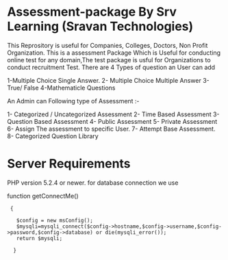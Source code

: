 Assessment-package By Srv Learning (Sravan Technologies)
==================
This Reprository is useful for Companies, Colleges, Doctors, Non Profit Organization.
This is a  assessment Package Which is Useful for conducting online test for any domain,The test package is usful for Organizations to conduct recruitment Test. There are 4 Types of question an User can add 

1-Multiple Choice Single Answer.
2- Multiple Choice Multiple Answer
3-True/ False
4-Mathematicle Questions

An Admin can Following type of Assessment :-

1- Categorized / Uncategorized Assessment
2- Time Based Assessment 
3- Question Based Assessment
4- Public Assessment
5- Private Assessment 
6- Assign The assessment to specific User.
7- Attempt Base Assessment.
8- Categorized Question Library



Server Requirements
==================
PHP version 5.2.4 or newer.
for database connection we use 

function getConnectMe()

	 { 
	 
	   $config = new msConfig();
	   $mysqli=mysqli_connect($config->hostname,$config->username,$config->password,$config->database) or die(mysqli_error());
	   return $mysqli;		    
	 
	  }
	  
 
	 

